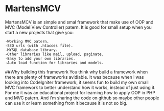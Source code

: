 MartensMCV
==========

 MartensMCV is an simple and smal framework that make use of OOP and MVC (Model View Controller) patern. 
 It is good for small setup when you start a new projects that give you:

    -Working MVC patern.
    -SEO urls (with .htacces file).
    -MYSQL database library.
    -Other libraries like mail, upload, paginate.
    -Easy to add your own libraries.
    -Auto load function for libraries and models.
    
    
##Why building this framework
You think why build a framework when there are plenty of frameworks avidiable.
It was because when I was looking into CodeIgniter framework, 
it seems fun to build my own small MVC framework to better understand how it works, instead of just using it. 
For me it was an educational project for learning how to apply OOP in PHP and MVC patern.
And i'm sharing the code on github so maybe other people can use it or learn something from it because it is not so big.




